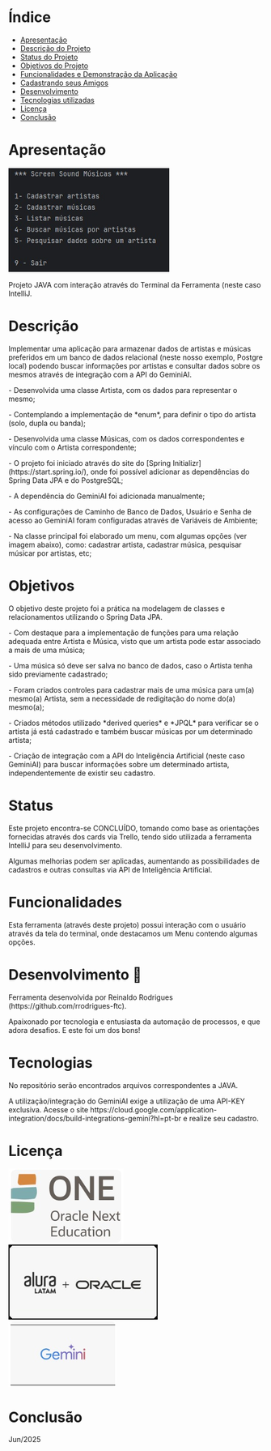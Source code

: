 # Índice 

* [Apresentação](#Apresentação)
* [Descrição do Projeto](#Descrição)
* [Status do Projeto](#Status)
* [Objetivos do Projeto](#Objetivos)
* [Funcionalidades e Demonstração da Aplicação](#Funcionalidades)
* [Cadastrando seus Amigos](#Cadastrando)
* [Desenvolvimento](#Desenvolvimento)
* [Tecnologias utilizadas](#Tecnologias)
* [Licença](#Licença)
* [Conclusão](#Conclusão)


# Apresentação
![Apresentação da Tela/Menu](assets/Menu.jpg)
<p></p>
<p>Projeto JAVA com interação através do Terminal da Ferramenta (neste caso IntelliJ.</p>
<p></p>



# Descrição
<p>Implementar uma aplicação para armazenar dados de artistas e músicas preferidos em um banco de dados relacional (neste nosso exemplo, Postgre local) podendo buscar informações por artistas e consultar dados sobre os mesmos através de integração com a API do GeminiAI.</p>
<p>- Desenvolvida uma classe Artista, com os dados para representar o mesmo;</p>
<p>- Contemplando a implementação de *enum*, para definir o tipo do artista (solo, dupla ou banda);</p>
<p>- Desenvolvida uma classe Músicas, com os dados correspondentes e vínculo com o Artista correspondente;</p>
<p>- O projeto foi iniciado através do site do [Spring Initializr](https://start.spring.io/), onde foi possível adicionar as dependências do Spring Data JPA e do PostgreSQL;</p>
<p>- A dependência do GeminiAI foi adicionada manualmente;</p>
<p>- As configurações de Caminho de Banco de Dados, Usuário e Senha de acesso ao GeminiAI foram configuradas através de Variáveis de Ambiente;</p>
<p>- Na classe principal foi elaborado um menu, com algumas opções (ver imagem abaixo), como: cadastrar artista, cadastrar música, pesquisar músicar por artistas, etc;</p>
<p></p>

# Objetivos
<p>O objetivo deste projeto foi a prática na modelagem de classes e relacionamentos utilizando o Spring Data JPA.</p>
<p>- Com destaque para a implementação de funções para uma relação adequada entre Artista e Música, visto que um artista pode estar associado a mais de uma música;</p>
<p>- Uma música só deve ser salva no banco de dados, caso o Artista tenha sido previamente cadastrado;</p>
<p>- Foram criados controles para cadastrar mais de uma música para um(a) mesmo(a) Artista, sem a necessidade de redigitação do nome do(a) mesmo(a);</p>
<p>- Criados métodos utilizado *derived queries* e *JPQL* para verificar se o artista já está cadastrado e também buscar músicas por um determinado artista;</p>
<p>- Criação de integração com a API do Inteligência Artificial (neste caso GeminiAI) para buscar informações sobre um determinado artista, independentemente de existir seu cadastro.</p>
<p></p>

# Status
<p>Este projeto encontra-se CONCLUÍDO, tomando como base as orientações fornecidas através dos cards via Trello, tendo sido utilizada a ferramenta IntelliJ para seu desenvolvimento.</p>
<p>Algumas melhorias podem ser aplicadas, aumentando as possibilidades de cadastros e outras consultas via API de Inteligência Artificial. </p>
<p></p>

# Funcionalidades
<p>Esta ferramenta (através deste projeto) possui interação com o usuário através da tela do terminal, onde destacamos um Menu contendo algumas opções.</p>
<p></p>

# Desenvolvimento 🔨
<p>Ferramenta desenvolvida por Reinaldo Rodrigues (https://github.com/rrodrigues-ftc).</p>
<p>Apaixonado por tecnologia e entusiasta da automação de processos, e que adora desafios. E este foi um dos bons!</p>
<p></p>

# Tecnologias
<p>No repositório serão encontrados arquivos correspondentes a JAVA.</p>
<p>A utilização/integração do GeminiAI exige a utilização de uma API-KEY exclusiva. Acesse o site https://cloud.google.com/application-integration/docs/build-integrations-gemini?hl=pt-br e realize seu cadastro.</p>
<p></p>

# Licença
![Licença 2](assets/one.jpg)
![Licença 1](assets/AluraOracle.jpg)
![Licença 3](assets/GeminiAI.jpg)


# Conclusão
<p>Jun/2025</p> 
